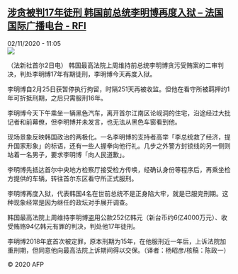 <!--1604314500000-->
[涉贪被判17年徒刑 韩国前总统李明博再度入狱 – 法国国际广播电台 - RFI](http://www.rfi.fr//cn/contenu/20201102-%E6%B6%89%E8%B4%AA%E8%A2%AB%E5%88%A417%E5%B9%B4%E5%BE%92%E5%88%91-%E9%9F%A9%E5%9B%BD%E5%89%8D%E6%80%BB%E7%BB%9F%E6%9D%8E%E6%98%8E%E5%8D%9A%E5%86%8D%E5%BA%A6%E5%85%A5%E7%8B%B1)
------

<div>02/11/2020 - 11:05</div><img src="https://s.rfi.fr/media/display/f535edea-1cf7-11eb-b82d-005056bff430/w:310/p:16x9/int0012b.201102180502.jpg"><div class="t-content__body u-clearfix"><p>（法新社首尔2日电）    韩国最高法院上周维持前总统李明博贪污受贿案的二审判决，判处李明博17年有期徒刑，李明博今天再度入狱。</p><p>    李明博自2月25日获暂停执行拘留，时隔251天再被收监。但他在看守所被羁押约1年可折抵刑期，之后只需服刑16年。</p><p>    李明博今天下午乘坐一辆黑色汽车，离开首尔江南区论岘洞的住宅，沿途经过大批记者和前幕僚，但李明博并未发言，也无法从黑色车窗看到他。</p><p>    现场景象反映韩国政治的两极化。一名李明博的支持者高举「李总统救了经济，提升国家形象」的标语，还有一些人握拳向他行礼。几步之外警方封锁线的另一侧则站着一名男子，要求李明博「向人民道歉」。</p><p>    李明博先抵达首尔中央地方检察厅接受检方传唤，经确认身份等程序后，再乘坐检方提供的车辆，转往首尔东区看守所正式服刑。</p><p>    李明博再度入狱，代表韩国4名在世前总统不是正身陷大牢，就是已服完刑期。这种现象经常是因为继任的政坛对手展开调查。</p><p>    韩国最高法院上周维持李明博盗用公款252亿韩元（新台币约6亿4000万元）、收受贿赂94亿韩元有罪的判决，判处他17年徒刑。</p><p>    李明博2018年底首次被定罪，原本刑期为15年，在他服刑近一年后，上诉法院加重刑期，但同意他向最高法院上诉期间得以交保。（译者：杨昭彦/核稿：陈政一）</p><p class="t-copyright">© 2020 AFP</p>        </div>
